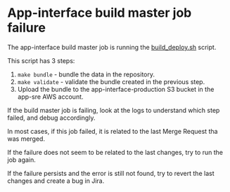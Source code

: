 # App-interface build master job failure

The app-interface build master job is running the [build_deploy.sh](/hack/build_deploy.sh) script.

This script has 3 steps:

1. `make bundle` - bundle the data in the repository.
2. `make validate` - validate the bundle created in the previous step.
3. Upload the bundle to the app-interface-production S3 bucket in the app-sre AWS account.

If the build master job is failing, look at the logs to understand which step failed, and debug accordingly.

In most cases, if this job failed, it is related to the last Merge Request tha was merged.

If the failure does not seem to be related to the last changes, try to run the job again.

If the failure persists and the error is still not found, try to revert the last changes and create a bug in Jira.
